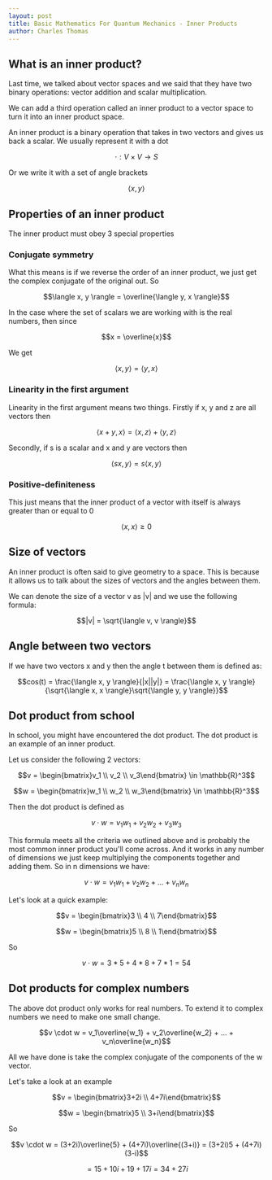 ```yaml
---
layout: post
title: Basic Mathematics For Quantum Mechanics - Inner Products
author: Charles Thomas
---
```


## What is an inner product?
Last time, we talked about vector spaces and we said that they have two binary operations: vector addition and scalar multiplication.

We can add a third operation called an inner product to a vector space to turn it into an inner product space.

An inner product is a binary operation that takes in two vectors and gives us back a scalar. We usually represent it with a dot

$$\cdot : V \times V \rightarrow S$$

Or we write it with a set of angle brackets

$$\langle x, y \rangle$$


## Properties of an inner product

The inner product must obey 3 special properties

### Conjugate symmetry
What this means is if we reverse the order of an inner product, we just get the complex conjugate of the original out. So

$$\langle x, y \rangle = \overline{\langle y, x \rangle}$$

In the case where the set of scalars we are working with is the real numbers, then since 

$$x = \overline{x}$$

We get  

$$\langle x, y \rangle = \langle y, x \rangle$$

### Linearity in the first argument
Linearity in the first argument means two things. Firstly if x, y and z are all vectors then

$$\langle x + y, x \rangle = \langle x, z \rangle + \langle y, z \rangle$$

Secondly, if s is a scalar and x and y are vectors then

$$\langle sx, y \rangle = s\langle x, y \rangle$$

### Positive-definiteness 
This just means that the inner product of a vector with itself is always greater than or equal to 0

$$\langle x, x \rangle \geq 0$$

## Size of vectors
An inner product is often said to give geometry to a space. This is because it allows us to talk about the sizes of vectors and the angles between them.

We can denote the size of a vector v as \|v\| and we use the following formula:

$$|v| = \sqrt{\langle v, v \rangle}$$


## Angle between two vectors
If we have two vectors x and y then the angle t between them is defined as:

$$cos(t) = \frac{\langle x, y \rangle}{|x||y|} = \frac{\langle x, y \rangle}{\sqrt{\langle x, x \rangle}\sqrt{\langle y, y \rangle}}$$ 


## Dot product from school
In school, you might have encountered the dot product. The dot product is an example of an inner product.

Let us consider the following 2 vectors:

$$v = \begin{bmatrix}v_1 \\ v_2 \\ v_3\end{bmatrix} \in \mathbb{R}^3$$

$$w = \begin{bmatrix}w_1 \\ w_2 \\ w_3\end{bmatrix} \in \mathbb{R}^3$$

Then the dot product is defined as 

$$v \cdot w = v_1w_1 + v_2w_2 + v_3w_3$$

This formula meets all the criteria we outlined above and is probably the most common inner product you'll come across. And it works in any number of dimensions we just keep multiplying the components together and adding them. So in n dimensions we have:

$$v \cdot w = v_1w_1 + v_2w_2 + ... + v_nw_n$$

Let's look at a quick example:

$$v = \begin{bmatrix}3 \\ 4 \\ 7\end{bmatrix}$$

$$w = \begin{bmatrix}5 \\ 8 \\ 1\end{bmatrix}$$

So

$$v \cdot w = 3*5 + 4*8 + 7*1 = 54$$


## Dot products for complex numbers
The above dot product only works for real numbers. To extend it to complex numbers we need to make one small change.

$$v \cdot w = v_1\overline{w_1} + v_2\overline{w_2} + ... + v_n\overline{w_n}$$

All we have done is take the complex conjugate of the components of the w vector.

Let's take a look at an example

$$v = \begin{bmatrix}3+2i \\ 4+7i\end{bmatrix}$$

$$w = \begin{bmatrix}5 \\ 3+i\end{bmatrix}$$

So

$$v \cdot w = (3+2i)\overline{5} + (4+7i)\overline{(3+i)} = (3+2i)5 + (4+7i)(3-i)$$

$$ = 15+10i + 19+17i = 34 + 27i$$
